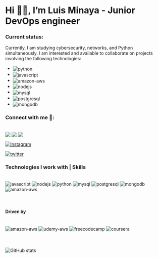 <h1 align="left"> Hi 👋🏽, I’m Luis Minaya - Junior DevOps engineer </h1>


<h3 align="left">Current status:</h3>
<p>Currently, I am studying cybersecurity, networks, and Python simultaneously. I am interested and available to collaborate on projects involving the following technologies:</p>
<ul><li><img align="center" alt="python" src="https://img.shields.io/badge/Python-14354C?style=for-the-badge&logo=python&logoColor=white"/></li>
<li><img align="center" alt="javascript" src="https://img.shields.io/badge/JavaScript-F7DF1E?style=for-the-badge&logo=javascript&logoColor=black"/></li>
<li><img align="center" alt="amazon-aws" src="https://img.shields.io/badge/Amazon_AWS-232F3E?style=for-the-badge&logo=amazon-aws&logoColor=white"/>
</li>
<li><img align="center" alt="nodejs" src="https://img.shields.io/badge/Node.js-43853D?style=for-the-badge&logo=node.js&logoColor=white"/></li>
<li><img align="center" alt="mysql" src="https://img.shields.io/badge/MySQL-00000F?style=for-the-badge&logo=mysql&logoColor=white"/></li>
<li><img align="center" alt="postgresql" src="https://img.shields.io/badge/PostgreSQL-316192?style=for-the-badge&logo=postgresql&logoColor=white"/>
</li>
<li><img align="center" alt="mongodb" src="https://img.shields.io/badge/MongoDB-4EA94B?style=for-the-badge&logo=mongodb&logoColor=white"/>
</li>


</ul>


<h3 align="left">Connect with me 👥:</h3>

<div style="display: inline_block"><br/>
<a href="https://www.linkedin.com/in/graf-style/"><img align="center" src="https://img.shields.io/badge/LinkedIn-0077B5?style=for-the-badge&logo=linkedin&logoColor=white"></a>
<a href="https://twitter.com/graf_style"><img align="center" src="https://img.shields.io/badge/Twitter-1DA1F2?style=for-the-badge&logo=twitter&logoColor=white"></a>
<a href="https://www.instagram.com/graf_style/"><img align="center" src="https://img.shields.io/badge/Instagram-E4405F?style=for-the-badge&logo=instagram&logoColor=white"></a>
  
[![Instagram](https://img.shields.io/badge/Instagram-E4405F?style=for-the-badge&logo=instagram&logoColor=white
)](https://www.instagram.com/graf_style/)

[![twitter](https://img.shields.io/badge/Twitter-1DA1F2?style=for-the-badge&logo=twitter&logoColor=white
)](https://twitter.com/graf_style)
</div>


<h3 align="left">Technologies I work with | Skills</h3>
<div style="display: inline_block"><br/>
<img align="center" alt="javascript" src="https://img.shields.io/badge/JavaScript-F7DF1E?style=for-the-badge&logo=javascript&logoColor=black"/>
<img align="center" alt="nodejs" src="https://img.shields.io/badge/Node.js-43853D?style=for-the-badge&logo=node.js&logoColor=white"/>
<img align="center" alt="python" src="https://img.shields.io/badge/Python-14354C?style=for-the-badge&logo=python&logoColor=white"/>
<img align="center" alt="mysql" src="https://img.shields.io/badge/MySQL-00000F?style=for-the-badge&logo=mysql&logoColor=white"/>
<img align="center" alt="postgresql" src="https://img.shields.io/badge/PostgreSQL-316192?style=for-the-badge&logo=postgresql&logoColor=white"/>
<img align="center" alt="mongodb" src="https://img.shields.io/badge/MongoDB-4EA94B?style=for-the-badge&logo=mongodb&logoColor=white"/>
<img align="center" alt="amazon-aws" src="https://img.shields.io/badge/Amazon_AWS-232F3E?style=for-the-badge&logo=amazon-aws&logoColor=white"/>
</div>
<br>
<br>
<h4 align="left"> Driven by </h4>
<div style="display: inline_block"><br/>
<img align="center" alt="amazon-aws" src="https://img.shields.io/badge/Intel-Core_i5_10th-0071C5?style=for-the-badge&logo=intel&logoColor=white">
<img align="center" alt="udemy-aws" src="https://img.shields.io/badge/Udemy-EC5252?style=for-the-badge&logo=Udemy&logoColor=white">
<img align="center" alt="freecodecamp" src="https://img.shields.io/badge/freecodecamp-27273D?style=for-the-badge&logo=freecodecamp&logoColor=white">
<img align="center" alt="coursera" src="https://img.shields.io/badge/Coursera-0056D2?style=for-the-badge&logo=Coursera&logoColor=white">
</div>
  <br>
  <br>
  <br>
 <img align="center" alt="GitHub stats" src="https://github-readme-stats.vercel.app/api?username=anuraghazra&show_icons=true&theme=tokyonight">


